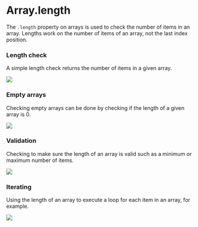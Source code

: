 # Array.length

The <code>.length</code> property on arrays is used to check the number of items in an array.
Lengths work on the number of items of an array, not the last index position.

### Length check

A simple length check returns the number of items in a given array.

![](/assets/array-length.png)

### Empty arrays

Checking empty arrays can be done by checking if the length of a given array is 0.

![](/assets/array-empty.png)

### Validation

Checking to make sure the length of an array is valid such as a minimum or maximum number of items.

![](/assets/array-length-validation.png)

### Iterating

Using the length of an array to execute a loop for each item in an array, for example.

![](/assets/array-iteration.png)
